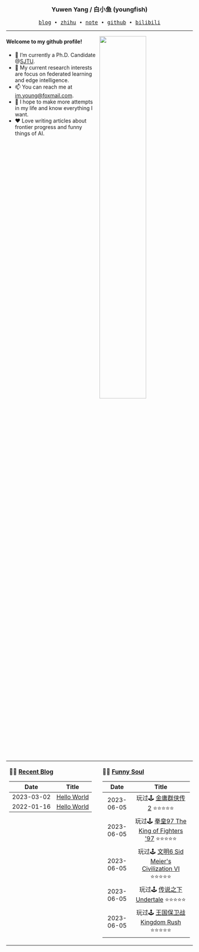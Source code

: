 <h3 align="center"> Yuwen Yang / 白小鱼 (youngfish) </h3>

<p align="center">
  <samp>
    <a href="https://youngfish42.github.io/blog">blog</a> ∙
    <a href="https://www.zhihu.com/people/youngfish42">zhihu</a> ∙
    <a href="https://youngfish42.github.io/note">note</a> ∙
    <a href="https://github.com/youngfish42">github</a> ∙ 
    <a href="https://space.bilibili.com/38135278">bilibili</a>
  </samp>
</p>



---

<img align="right" src="https://github-readme-stats-gamma-ochre.vercel.app/api?username=youngfish42&show_icons=true&hide_border=true&theme=swift" width="50%">


#### Welcome to my github profile!
<!-- languages:start -->
<!-- prettier-ignore-start -->
<!-- markdownlint-disable -->

- 🔭 I’m currently a Ph.D. Candidate @[SJTU](https://www.sjtu.edu.cn/).
- 🌱 My current research interests are focus on federated learning and edge intelligence.
- 📫 You can reach me at [im.young@foxmail.com](mailto:im.young@foxmail.com).
- 🎨 I hope to make more attempts in my life and know everything I want.
- ❤️ Love writing articles about frontier progress and funny things of AI.



<!-- markdownlint-restore -->
<!-- prettier-ignore-end -->
<!-- languages:end -->

<table width="100%" align="center" padding="0" margin="0">
<tr>
<td valign="top" width="50%">

**🤹‍♀️ <a href="https://youngfish42.github.io/blog" target="_blank">Recent Blog</a>**

<!-- START_SECTION:blog -->
| Date | Title |
| :-: | :---: |
| 2023-03-02 | <a href='https://youngfish42.github.io/blog/posts/test/' target='_blank'>Hello World</a> |
| 2022-01-16 | <a href='https://youngfish42.github.io/blog/posts/hello-world/' target='_blank'>Hello World</a> |
<!-- END_SECTION:blog -->

</td>
<td valign="top" width="50%">

**🤾‍♂️ <a href="https://www.douban.com/people/187848884/" target="_blank">Funny Soul</a>**

<!-- START_SECTION:douban -->
| Date | Title |
| :-: | :---: |
| 2023-06-05 | 玩过🕹 <a href='http://www.douban.com/game/26890275/' target='_blank'>金庸群侠传2</a> ⭐⭐⭐⭐⭐ |
| 2023-06-05 | 玩过🕹 <a href='http://www.douban.com/game/24705090/' target='_blank'>拳皇97 The King of Fighters '97</a> ⭐⭐⭐⭐⭐ |
| 2023-06-05 | 玩过🕹 <a href='http://www.douban.com/game/26791492/' target='_blank'>文明6 Sid Meier's Civilization VI</a> ⭐⭐⭐⭐⭐ |
| 2023-06-05 | 玩过🕹 <a href='http://www.douban.com/game/26630738/' target='_blank'>传说之下 Undertale</a> ⭐⭐⭐⭐⭐ |
| 2023-06-05 | 玩过🕹 <a href='http://www.douban.com/game/10745247/' target='_blank'>王国保卫战 Kingdom Rush</a> ⭐⭐⭐⭐⭐ |
<!-- END_SECTION:douban -->

</td>
</tr>


</table>
